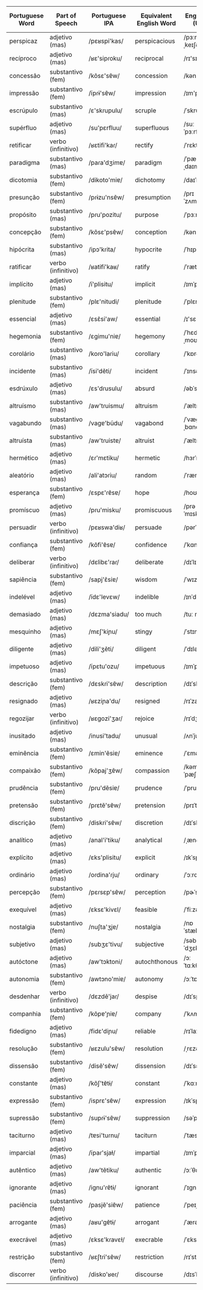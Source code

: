 
| Portuguese Word | Part of Speech   | Portuguese IPA   | Equivalent English Word  | English IPA (USA) | Equivalent Spanish Word | Spanish IPA (Latin American) | Word No. |
|-----------------|------------------|------------------|--------------------------|-------------------|-------------------------|----------------------------|----------|
| perspicaz       | adjetivo (mas)   | /pɛʁspi'kas/     | perspicacious            | /pɜːrˈspɪˌkeɪʃəs/  | perspicaz                | /peɾspi'kas/             |          |
| recíproco       | adjetivo (mas)   | /ʁɛ'sipɾoku/     | reciprocal               | /rɪ'sɪˌprəkəl/     | recíproco                | /re'sipɾoko/             |          |
| concessão       | substantivo (fem)| /kõsɛ'sɐ̃w/      | concession               | /kən'sɛʃən/         | concesión                | /konθe'sjon/             |          |
| impressão       | substantivo (fem)| /ĩpɾɨ'sɐ̃w/      | impression               | /ɪm'prɛʃən/         | impresión                | /impɾe'sjon/             |          |
| escrúpulo       | substantivo (mas)| /ɛ'skɾupulu/      | scruple                  | /ˈskruːpəl/         | escrúpulo                | /eskɾu'pulo/             |          |
| supérfluo       | adjetivo (mas)   | /su'pɛrfluu/      | superfluous              | /suːˈpɜːrflʊəs/    | superfluo                | /su'peɾflu.o/            |          |
| retificar       | verbo (infinitivo)| /ʁɛtifi'kaɾ/     | rectify                  | /ˈrɛktəˌfaɪ/        | rectificar              | /rektifi'kaɾ/            |          |
| paradigma       | substantivo (mas)| /paɾa'dʒimɐ/     | paradigm                 | /ˈpærəˌdaɪm/        | paradigma                | /paɾa'dixma/             |          |
| dicotomia       | substantivo (fem)| /dikoto'miɐ/     | dichotomy                | /daɪˈkɒtəmi/        | dicotomía                | /dikoto'mja/             |          |
| presunção       | substantivo (fem)| /pɾɨzu'nsɐ̃w/     | presumption              | /prɪˈzʌmpʃən/      | presunción               | /pɾesun'θjon/            |          |
| propósito       | substantivo (mas)| /pɾu'pozitu/      | purpose                  | /ˈpɜːrpəs/          | propósito                | /pɾo'pɔsito/             |          |
| concepção       | substantivo (fem)| /kõsɛ'psɐ̃w/      | conception               | /kən'sɛpʃən/         | concepción               | /konθep'sjon/            |          |
| hipócrita       | substantivo (mas)| /ipɔ'kɾita/      | hypocrite                | /ˈhɪpəˌkraɪt/      | hipócrita                | /ipo'kɾita/             |          |
| ratificar       | verbo (infinitivo)| /ʁatifi'kaʁ/     | ratify                   | /ˈrætəˌfaɪ/        | ratificar                | /rati'fikaɾ/            |          |
| implícito       | adjetivo (mas)   | /ĩ'plisitu/      | implicit                 | /ɪmˈplɪsɪt/         | implícito                | /im'plisito/            |          |
| plenitude       | substantivo (fem)| /plɛ'nitudi/     | plenitude                | /ˈplɛnɪˌtjuːd/      | plenitud                 | /pleni'tuð/             |          |
| essencial       | adjetivo (mas)   | /ɛsɛ̃si'aw/      | essential                | /ɪ'sɛnʃəl/         | esencial                 | /esens'jal/             |          |
| hegemonia       | substantivo (fem)| /ɛgimu'niɐ/      | hegemony                 | /ˈhɛdʒəˌmoʊni/     | hegemonía                | /egemo'nia/             |          |
| corolário       | substantivo (mas)| /koɾo'laɾiu/     | corollary                | /ˈkɒrəˌlɛri/       | corolario                | /koɾo'laɾjo/            |          |
| incidente       | substantivo (mas)| /ĩsi'dẽti/      | incident                 | /ˈɪnsədənt/         | incidente                | /insjen'te/             |          |
| esdrúxulo       | adjetivo (mas)   | /ɛs'dɾusulu/     | absurd                   | /əbˈsɜrd/           | estrambótico             | /es'dɾusulo/            |          |
| altruísmo       | substantivo (mas)| /aw'tɾuismu/     | altruism                 | /ˈæltruˌɪzəm/      | altruismo                | /altɾu'izmo/             |          |
| vagabundo       | substantivo (mas)| /vaɡɐ'bũdu/     | vagabond                 | /ˈvæɡəˌbɑnd/       | vagabundo                | /baɡa'βundo/            |          |
| altruísta       | substantivo (mas)| /aw'tɾuistɐ/     | altruist                 | /ˈæltruˌɪst/       | altruista                | /altɾu'ista/            |          |
| hermético       | adjetivo (mas)   | /ɛɾ'mɛtiku/      | hermetic                 | /hɜrˈmɛtɪk/        | hermético                | /eɾ'metiko/             |          |
| aleatório       | adjetivo (mas)   | /ali'atɔɾiu/     | random                   | /ˈrændəm/          | aleatorio                | /ale'aˈtoɾjo/           |          |
| esperança       | substantivo (fem)| /ɛspɛ'ɾɐ̃sɐ/     | hope                     | /hoʊp/             | esperanza                | /espe'ɾansa/            |          |
| promíscuo       | adjetivo (mas)   | /pɾu'misku/      | promiscuous              | /prəˈmɪskjuəs/     | promiscuo                | /pɾomi'skuo/            |          |
| persuadir       | verbo (infinitivo)| /pɛʁswa'diʁ/    | persuade                 | /pərˈsweɪd/        | persuadir                | /peɾswa'ðiɾ/            |          |
| confiança       | substantivo (fem)| /kõfi'ɐ̃sɐ/      | confidence               | /ˈkɑnˌfɪdəns/      | confianza                | /konfjan'tsa/           |          |
| deliberar       | verbo (infinitivo)| /dɛlibɛ'ɾaɾ/     | deliberate               | /dɪˈlɪbəˌreɪt/    | deliberar                | /delibe'ɾaɾ/           |          |
| sapiência       | substantivo (fem)| /sapj'ɛ̃siɐ/      | wisdom                   | /ˈwɪzdəm/          | sabiduría                | /sapi'ensja/            |          |
| indelével       | adjetivo (mas)   | /ĩdɛ'levɛw/     | indelible                | /ɪnˈdɛləbl̩/       | indeleble                | /inde'leβle/            |          |
| demasiado       | adjetivo (mas)   | /dɛzma'siadu/    | too much                 | /tuː mʌʧ/          | demasiado                | /de'masjaðo/            |          |
| mesquinho       | adjetivo (mas)   | /mɛʃ'kiɲu/      | stingy                   | /ˈstɪndʒi/         | mezquino                 | /mes'kino/             |          |
| diligente       | adjetivo (mas)   | /dili'ʒẽti/     | diligent                 | /ˈdɪlədʒənt/       | diligente                | /di'lixente/           |          |
| impetuoso       | adjetivo (mas)   | /ĩpɛtu'ozu/      | impetuous                | /ɪmˈpɛtʃuəs/      | impetuoso                | /impe'twoso/            |          |
| descrição       | substantivo (fem)| /dɛskɾi'sɐ̃w/    | description              | /dɪˈskrɪpʃən/     | descripción              | /des'kɾipθjon/         |          |
| resignado       | adjetivo (mas)   | /ʁɛziɲa'du/      | resigned                 | /rɪˈzaɪnd/         | resignado                | /reθi'naðo/            |          |
| regozijar       | verbo (infinitivo)| /ʁɛgozi'ʒaɾ/    | rejoice                  | /rɪˈdʒɔɪs/         | regocijar                | /rexoθi'xaɾ/           |          |
| inusitado       | adjetivo (mas)   | /inusi'tadu/     | unusual                  | /ʌnˈjuːʒuəl/      | inusitado                | /inusi'taðo/           |          |
| eminência       | substantivo (fem)| /ɛmin'ẽsiɐ/      | eminence                 | /ˈɛmənəns/         | eminencia                | /eminen'sja/           |          |
| compaixão       | substantivo (fem)| /kõpaj'ʒɐ̃w/     | compassion               | /kəmˈpæʃən/        | compasión                | /kompasjo'n/           |          |
| prudência       | substantivo (fem)| /pɾu'dẽsiɐ/      | prudence                 | /ˈpruːdəns/        | prudencia                | /pru'densja/           |          |
| pretensão       | substantivo (fem)| /pɾɛtẽ'sɐ̃w/     | pretension               | /prɪˈtɛnʃən/       | pretensión               | /pɾeten'sjon/          |          |
| discrição       | substantivo (fem)| /diskɾi'sɐ̃w/    | discretion               | /dɪˈskrɛʃən/       | discreción               | /diskɾep'sjon/         |          |
| analítico       | adjetivo (mas)   | /anal'i'tiku/    | analytical               | /ˌænəˈlɪtɪkəl/    | analítico                | /anal'i'tiko/          |          |
| explícito       | adjetivo (mas)   | /ɛks'plisitu/     | explicit                 | /ɪkˈsplɪsɪt/       | explícito                | /eks'plisito/          |          |
| ordinário       | adjetivo (mas)   | /oɾdina'ɾju/     | ordinary                 | /ˈɔːrdnˌɛri/      | ordinario                | /oɾði'naɾjo/           |          |
| percepção       | substantivo (fem)| /pɛɾsɛp'sɐ̃w/    | perception               | /pɚˈsɛpʃən/       | percepción               | /peɾsep'θjon/          |          |
| exequível       | adjetivo (mas)   | /ɛksɛ'kivɛl/     | feasible                 | /ˈfiːzəbəl/        | factible                 | /fak'tible/            |          |
| nostalgia       | substantivo (fem)| /nuʃta'ʒjɐ/     | nostalgia                | /nɒˈstældʒə/      | nostalgia                | /nostal'xia/           |          |
| subjetivo       | adjetivo (mas)   | /subʒɛ'tivu/     | subjective               | /səbˈdʒɛktɪv/     | subjetivo                | /subxek'tixo/          |          |
| autóctone       | adjetivo (mas)   | /aw'tɔktoni/     | autochthonous            | /ɔːˈtɑːkθənəs/    | autóctono                | /aw'toktono/           |          |
| autonomia       | substantivo (fem)| /awtɔno'miɐ/     | autonomy                 | /ɔːˈtɒnəmi/        | autonomía                | /awtono'mja/           |          |
| desdenhar       | verbo (infinitivo)| /dɛzdẽ'jaɾ/     | despise                  | /dɪˈspaɪz/         | despreciar               | /despɾe'θjaɾ/          |          |
| companhia       | substantivo (fem)| /kõpɐ'ɲiɐ/      | company                  | /ˈkʌmpəni/         | compañía                 | /kompaj'nia/           |          |
| fidedigno       | adjetivo (mas)   | /fidɛ'diɲu/      | reliable                 | /rɪˈlaɪəbl/        | fidedigno                | /fide'diɲo/            |          |
| resolução       | substantivo (fem)| /ʁɛzulu'sɐ̃w/    | resolution               | /ˌrɛzəˈluːʃən/    | resolución               | /rezolu'sjon/          |          |
| dissensão       | substantivo (fem)| /disẽ'sɐ̃w/     | dissension               | /dɪˈsɛnʃən/       | disensión                | /disen'sjon/           |          |
| constante       | adjetivo (mas)   | /kõʃ'tɐ̃tɨ/     | constant                 | /ˈkɑːnstənt/       | constante                | /kons'tante/           |          |
| expressão       | substantivo (fem)| /isprɛ'sɐ̃w/     | expression               | /ɪkˈsprɛʃən/       | expresión                | /ekspɾe'sjon/          |          |
| supressão       | substantivo (fem)| /supɾɨ'sɐ̃w/     | suppression              | /səˈprɛʃən/        | supresión                | /supɾe'sjon/           |          |
| taciturno       | adjetivo (mas)   | /tɐsi'tuɾnu/     | taciturn                 | /ˈtæsɪtɜːrn/      | taciturno                | /tasi'tuɾno/           |          |
| imparcial       | adjetivo (mas)   | /ĩpaɾ'sjaɫ/     | impartial                | /ɪmˈpɑːrʃəl/      | imparcial                | /impaɾ'sjal/           |          |
| autêntico       | adjetivo (mas)   | /aw'tẽtiku/     | authentic                | /ɔːˈθɛntɪk/        | auténtico                | /aw'tentiko/           |          |
| ignorante       | adjetivo (mas)   | /iɡnu'ɾɐ̃tɨ/     | ignorant                 | /ˈɪɡnərənt/        | ignorante                | /iɡno'ɾante/           |          |
| paciência       | substantivo (fem)| /pasjẽ'siɐ̃w/    | patience                 | /ˈpeɪʃəns/         | paciencia                | /pasjen'sja/           |          |
| arrogante       | adjetivo (mas)   | /aʁu'ɡɐ̃tɨ/     | arrogant                 | /ˈærəɡənt/         | arrogante                | /aro'ɣante/           |          |
| execrável       | adjetivo (mas)   | /ɛksɛ'kɾavɛɫ/    | execrable                | /ˈɛksɪkrəbəl/      | execrable                | /eksɛ'kɾaβle/          |          |
| restrição       | substantivo (fem)| /ʁɛʃtɾi'sɐ̃w/    | restriction              | /rɪˈstrɪkʃən/      | restricción              | /restɾik'θjon/         |          |
| discorrer       | verbo (infinitivo)| /disko'ʁeɾ/     | discourse                | /dɪsˈkɔːrs/        | discurrir                | /disku'rir/            |          |
